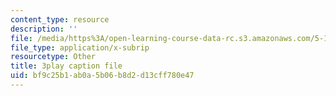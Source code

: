 ```yaml
---
content_type: resource
description: ''
file: /media/https%3A/open-learning-course-data-rc.s3.amazonaws.com/5-111sc-principles-of-chemical-science-fall-2014/bf9c25b1ab0a5b06b8d2d13cff780e47_caonmXHGB60.vtt
file_type: application/x-subrip
resourcetype: Other
title: 3play caption file
uid: bf9c25b1-ab0a-5b06-b8d2-d13cff780e47
---
```

